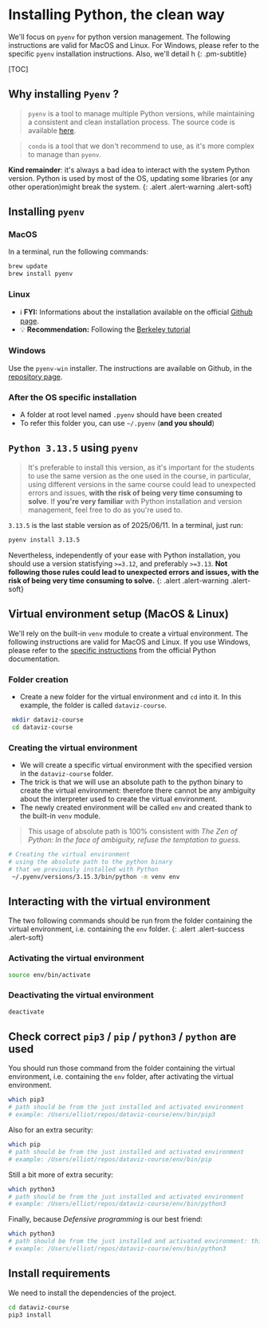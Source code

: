 

# Installing Python, the clean way

We'll focus on `pyenv` for python version management. The following instructions are valid for MacOS and Linux. For Windows, please refer to the specific `pyenv` installation instructions. Also, we'll detail h
{: .pm-subtitle}



[TOC]

## Why installing `Pyenv` ?

> `pyenv` is a tool to manage multiple Python versions, while maintaining a consistent and clean installation process. The source code is available [here](https://github.com/pyenv/pyenv).


> `conda` is a tool that we don't recommend to use, as it's more complex to manage than `pyenv`.

**Kind remainder**: it's always a bad idea to interact with the system Python version. Python is used by most of the OS, updating some libraries (or any other operation)might break the system.
{: .alert .alert-warning .alert-soft}

## Installing `pyenv` 

### MacOS

In a terminal, run the following commands: 

```bash
brew update
brew install pyenv
```


### Linux

- ℹ️ **FYI:** Informations about the installation available on the official [Github page](https://github.com/pyenv/pyenv).
- 💡 **Recommendation:** Following the [Berkeley tutorial](https://ggkbase-help.berkeley.edu/how-to/install-pyenv/)



### Windows

Use the `pyenv-win` installer. The instructions are available on Github, in the [repository page](https://github.com/pyenv-win/pyenv-win).

### After the OS specific installation



- A folder at root level named `.pyenv` should have been created
- To refer this folder you, can use `~/.pyenv` (**and you should**)



## `Python 3.13.5` using `pyenv`

> It's preferable to install this version, as it's important for the students to use the same version as the one used in the course, in particular, using different versions in the same course could lead to unexpected errors and issues, **with the risk of being very time consuming to solve**. If **you're very familiar** with Python installation and version management, feel free to do as you're used to.

`3.13.5` is the last stable version as of 2025/06/11.  In a terminal, just run: 

```bash
pyenv install 3.13.5
```




Nevertheless, independently of your ease with Python installation, you should use a version statisfying `>=3.12`, and preferably `>=3.13`. **Not following those rules could lead to unexpected errors and issues, with the risk of being very time consuming to solve.**
{: .alert .alert-warning .alert-soft}


## Virtual environment setup (MacOS & Linux)


We'll rely on the built-in `venv` module to create a virtual environment. The following instructions are valid for MacOS and Linux. If you use Windows, please refer to the [specific instructions](https://docs.python.org/3/library/venv.html) from the official Python documentation.

### Folder creation

- Create a new folder for the virtual environment and `cd` into it. In this example, the folder is called `dataviz-course`.


```bash
 mkdir dataviz-course
 cd dataviz-course
```


### Creating the virtual environment

- We will create a specific virtual environment with the specified version in the `dataviz-course` folder. 
- The trick is that we will use an absolute path to the python binary to create the virtual environment: therefore there cannot be any ambiguity about the interpreter used to create the virtual environment.
- The newly created environment will be called `env` and created thank to the built-in `venv` module.

> This usage of absolute path is 100% consistent with *The Zen of Python*: *In the face of ambiguity, refuse the temptation to guess.*


```bash
# Creating the virtual environment
# using the absolute path to the python binary
# that we previously installed with Python
 ~/.pyenv/versions/3.15.3/bin/python -m venv env
```


## Interacting with the virtual environment


The two following commands should be run from the folder containing the virtual environment, i.e. containing the `env` folder.
{: .alert .alert-success .alert-soft}

### Activating the virtual environment


```bash
source env/bin/activate
```


### Deactivating the virtual environment

```bash
deactivate
```


## Check correct `pip3` / `pip` / `python3` / `python` are used

You should run those command from the folder containing the virtual environment, i.e. containing the `env` folder, after activating the virtual environment.

```bash
which pip3 
# path should be from the just installed and activated environment
# example: /Users/elliot/repos/dataviz-course/env/bin/pip3
```


Also for an extra security: 

```bash
which pip
# path should be from the just installed and activated environment
# example: /Users/elliot/repos/dataviz-course/env/bin/pip
```

Still a bit more of extra security:

```bash
which python3
# path should be from the just installed and activated environment
# example: /Users/elliot/repos/dataviz-course/env/bin/python3
```


Finally, because *Defensive programming* is our best friend:


```bash
which python3
# path should be from the just installed and activated environment: this was the last one!
# example: /Users/elliot/repos/dataviz-course/env/bin/python3
```



## Install requirements 


We need to install the dependencies of the project.

```bash
cd dataviz-course
pip3 install 
```